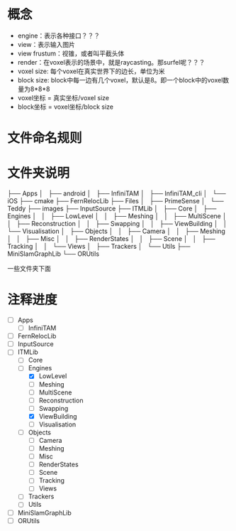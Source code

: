 # 概念
- engine：表示各种接口？？？
- view：表示输入图片
- view frustum：视锥，或者叫平截头体
- render：在voxel表示的场景中，就是raycasting。那surfel呢？？？
- voxel size: 每个voxel在真实世界下的边长，单位为米
- block size: block中每一边有几个voxel，默认是8。即一个block中的voxel数量为8\*8\*8
- voxel坐标 = 真实坐标/voxel size
- block坐标 = voxel坐标/block size
# 文件命名规则

# 文件夹说明
├── Apps
│   ├── android
│   ├── InfiniTAM
│   ├── InfiniTAM_cli
│   └── iOS
├── cmake
├── FernRelocLib
├── Files
│   ├── PrimeSense
│   └── Teddy
├── images
├── InputSource
├── ITMLib
│   ├── Core
│   ├── Engines
│   │   ├── LowLevel
│   │   ├── Meshing
│   │   ├── MultiScene
│   │   ├── Reconstruction
│   │   ├── Swapping
│   │   ├── ViewBuilding
│   │   └── Visualisation
│   ├── Objects
│   │   ├── Camera
│   │   ├── Meshing
│   │   ├── Misc
│   │   ├── RenderStates
│   │   ├── Scene
│   │   ├── Tracking
│   │   └── Views
│   ├── Trackers
│   └── Utils
├── MiniSlamGraphLib
└── ORUtils

一些文件夹下面

# 注释进度

- [ ] Apps
    - [ ] InfiniTAM
- [ ] FernRelocLib
- [ ] InputSource
- [ ] ITMLib
    - [ ] Core
    - [ ] Engines
        - [x] LowLevel
        - [ ] Meshing
        - [ ] MultiScene
        - [ ] Reconstruction
        - [ ] Swapping
        - [x] ViewBuilding
        - [ ] Visualisation
    - [ ] Objects
        - [ ] Camera
        - [ ] Meshing
        - [ ] Misc
        - [ ] RenderStates
        - [ ] Scene
        - [ ] Tracking
        - [ ] Views
    - [ ] Trackers
    - [ ] Utils
- [ ] MiniSlamGraphLib
- [ ] ORUtils
